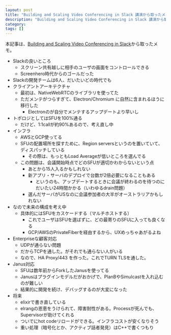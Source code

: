 ```yaml
---
layout: post
title: "Building and Scaling Video Conferencing in Slack 講演から取ったメモ"
description: "Building and Scaling Video Conferencing in Slack 講演から取ったメモ"
category: 
tags: []
---
```


本記事は、[Building and Scaling Video Conferencing in Slack](https://www.youtube.com/watch?v=VJj4ddWDTbs)から取ったメモ。

- Slackの良いところ
  - スクリーン共有越しに相手のユーザの画面をコントロールできる
  - Screenhero時代からのゴールだった
- Slackの開発チームは6人、だいたいどの時代でも
- クライアントアーキテクチャ
  - 最初は、NativeWebRTCのライブラリを使ってた
  - ただメンテがつらすぎて、Electron/Chromium に自然に含まれるほうに移行した
     - Electronのが自分でメンテするアップデートより早いし
- トポロジとしてはSFUを100%通る
  - だけど、1:1callが約90%あるので、考え直し中
- インフラ
  - AWSとGCP使ってる
  - SFUの配置場所を探すために、Region serversというのを置いていて、ディスパッチしている
     - その際は、もっともLoad Averageが低いところを選んでる
  - この問題は、会議開始時点でどのSFUが適切かわからないという点
     - あとから15人入るかもしれない
     - 新アプリ・サーバのデプロイで台数が2倍必要になることもある
         - というのも、アップデートするときに会議が終わるのを待つのにだいたい24時間かかる（いわゆるdrain問題）
     - 選んだサーバがUSなのに会議参加者の大半がオーストラリアかもしれない
- なので未来の構成を考え中
  - 具体的にはSFUをカスケードする（マルチホストする）
     - これでユーザはSFUを選ばずに、どの最寄りのSFUに入っても良くなる
     - GCP/AWSのPrivateFiberを経由するから、UXめっちゃあがるよね
- Enterpriseな顧客対応
  - UDPが通らない問題
  - だからTCPを通した。がそれでも通らない人がいる
  - なので、HA Proxy/443 を作った。これでTURN TLSを通した。
- Janus対応
  - SFUは数年前からForkしたJanusを使ってる
  - Janusはプラグインモデルだがおかげで、PlanBやSimulcastを入れ込むのが難しい
  - 結果的に開発を続け、デバッグするのが大変になった
- 将来
  - elixirで書き直している
  - elrangの恩恵をうけられて、障害耐性がある。Processが死んでも、Supervisorが助けてくれる
  - ついでにhot codeリロードができる。インフラコストが安くなりそう
  - 重い処理（暗号化とか、アクティブ話者発見）はC++で書くつもり
